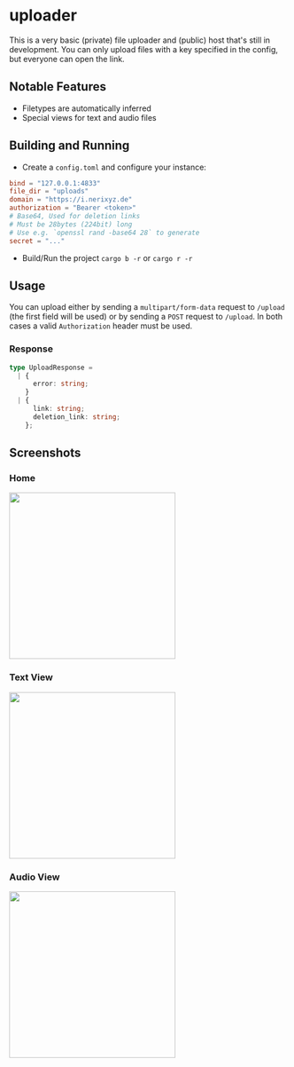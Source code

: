 # uploader

This is a very basic (private) file uploader and (public) host that's still in development.
You can only upload files with a key specified in the config,
but everyone can open the link.

## Notable Features

- Filetypes are automatically inferred
- Special views for text and audio files

## Building and Running

- Create a `config.toml` and configure your instance:

```toml
bind = "127.0.0.1:4833"
file_dir = "uploads"
domain = "https://i.nerixyz.de"
authorization = "Bearer <token>"
# Base64, Used for deletion links
# Must be 28bytes (224bit) long
# Use e.g. `openssl rand -base64 28` to generate
secret = "..."
```

- Build/Run the project `cargo b -r` or `cargo r -r`

## Usage

You can upload either by sending a `multipart/form-data` request to `/upload` (the first field will be used) or by sending a `POST` request to `/upload`.
In both cases a valid `Authorization` header must be used.

### Response

```typescript
type UploadResponse =
  | {
      error: string;
    }
  | {
      link: string;
      deletion_link: string;
    };
```

## Screenshots

### Home

<img src="https://user-images.githubusercontent.com/19953266/195892956-0cb2bb14-f81d-4378-8ea6-97d8d02c2570.png" height="300px"/>

### Text View

<img src="https://user-images.githubusercontent.com/19953266/195894115-654a7661-9d10-4c09-bac7-c1ba0d20053c.png" height="300px"/>

### Audio View

<img src="https://user-images.githubusercontent.com/19953266/195894521-d1910407-54e6-412c-98af-e714ec6647e6.png" height="300px"/>
